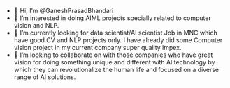 - 👋 Hi, I’m @GaneshPrasadBhandari
- 👀 I’m interested in doing AIML projects specially related to computer vision and NLP.
- 🌱 I’m currently looking for data scientist/AI scientist Job in MNC which have good CV and NLP projects only. I have already did some Computer vision project in my current company super quality impex.
- 💞️ I’m looking to collaborate on with those companies who have great vision for doing something unique and different with AI technology by which they can revolutionalize 
the human life and focused on a diverse range of AI solutions.

<!---
GaneshPrasadBhandari/GaneshPrasadBhandari is a ✨ special ✨ repository because its `README.md` (this file) appears on your GitHub profile.
You can click the Preview link to take a look at your changes.
--->
